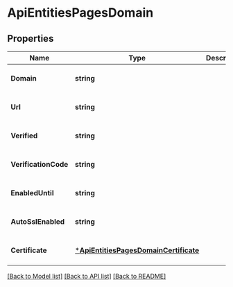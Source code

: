 # ApiEntitiesPagesDomain

## Properties
Name | Type | Description | Notes
------------ | ------------- | ------------- | -------------
**Domain** | **string** |  | [optional] [default to null]
**Url** | **string** |  | [optional] [default to null]
**Verified** | **string** |  | [optional] [default to null]
**VerificationCode** | **string** |  | [optional] [default to null]
**EnabledUntil** | **string** |  | [optional] [default to null]
**AutoSslEnabled** | **string** |  | [optional] [default to null]
**Certificate** | [***ApiEntitiesPagesDomainCertificate**](API_Entities_PagesDomainCertificate.md) |  | [optional] [default to null]

[[Back to Model list]](../README.md#documentation-for-models) [[Back to API list]](../README.md#documentation-for-api-endpoints) [[Back to README]](../README.md)


